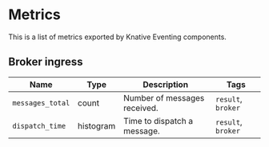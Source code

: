 # Metrics

This is a list of metrics exported by Knative Eventing components.

## Broker ingress

| Name | Type | Description | Tags
| ---- | ---- | ---- | ---- |
| `messages_total` | count | Number of messages received. | `result`, `broker` |
| `dispatch_time` | histogram | Time to dispatch a message. | `result`, `broker` |
